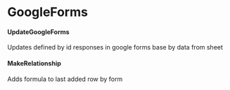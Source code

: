 # GoogleForms
#### UpdateGoogleForms
Updates defined by id responses in google forms base by data from sheet

#### MakeRelationship
Adds formula to last added row by form
